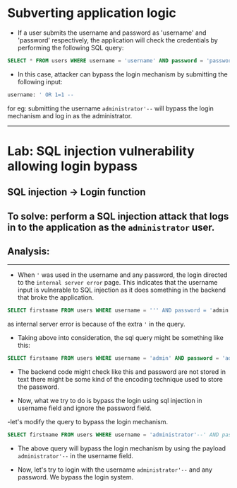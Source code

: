 # Subverting application logic

- If a user submits the username and password as 'username' and 'password' respectively, the application will check the credentials by performing the following SQL query:

```sql
SELECT * FROM users WHERE username = 'username' AND password = 'password'
```

- In this case, attacker can bypass the login mechanism by submitting the following input:

```sql
username: ' OR 1=1 --
```
for eg: submitting the username `administrator'--` will bypass the login mechanism and log in as the administrator.

-------

# Lab: SQL injection vulnerability allowing login bypass

## SQL injection -> Login function

## To solve: perform a SQL injection attack that logs in to the application as the `administrator` user.

## Analysis:
******************
- When `'` was used in the username and any password, the login directed to the `internal server error` page. This indicates that the username input is vulnerable to SQL injection as it does something in the backend that broke the application.

```sql
SELECT firstname FROM users WHERE username = ''' AND password = 'admin'
```
as internal server error is because of the extra `'` in the query.


- Taking above into consideration, the sql query might be something like this:
```sql
SELECT firstname FROM users WHERE username = 'admin' AND password = 'admin'
```
- The backend code might check like this and password are not stored in text there might be some kind of the encoding technique used to store the password.

- Now, what we try to do is bypass the login using sql injection in username field and ignore the password field.

-let's modify the query to bypass the login mechanism.
```sql
SELECT firstname FROM users WHERE username = 'administrator'--' AND password = 'can be anything here'
```

- The above query will bypass the login mechanism by using the payload `administrator'--` in the username field.

- Now, let's try to login with the username `administrator'--` and any password. We bypass the login system.



